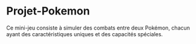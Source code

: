 # Projet-Pokemon
Ce mini-jeu consiste à simuler des combats entre deux Pokémon, chacun ayant des caractéristiques uniques et des capacités spéciales.
